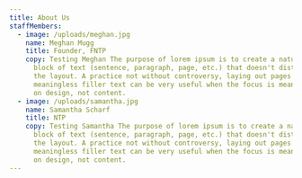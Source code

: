 ```yaml
---
title: About Us
staffMembers:
  - image: /uploads/meghan.jpg
    name: Meghan Mugg
    title: Founder, FNTP
    copy: Testing Meghan The purpose of lorem ipsum is to create a natural looking
      block of text (sentence, paragraph, page, etc.) that doesn't distract from
      the layout. A practice not without controversy, laying out pages with
      meaningless filler text can be very useful when the focus is meant to be
      on design, not content.
  - image: /uploads/samantha.jpg
    name: Samantha Scharf
    title: NTP
    copy: Testing Samantha The purpose of lorem ipsum is to create a natural looking
      block of text (sentence, paragraph, page, etc.) that doesn't distract from
      the layout. A practice not without controversy, laying out pages with
      meaningless filler text can be very useful when the focus is meant to be
      on design, not content.
---
```

